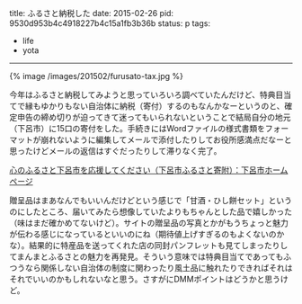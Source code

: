 title: ふるさと納税した
date: 2015-02-26
pid: 9530d953b4c4918227b4c15a1fb3b36b
status: p
tags:
- life
- yota
---

{% image /images/201502/furusato-tax.jpg %}

今年はふるさと納税してみようと思っていろいろ調べていたんだけど、特典目当てで縁もゆかりもない自治体に納税（寄付）するのもなんかなーというのと、確定申告の締め切りが迫ってきて迷ってもいられないということで結局自分の地元（下呂市）に15口の寄付をした。手続きにはWordファイルの様式書類をフォーマットが崩れないように編集してメールで添付したりしてお役所感満点だなーと思ったけどメールの返信はすぐだったりして滞りなく完了。

[心のふるさと下呂市を応援してください（下呂市ふるさと寄附）：下呂市ホームページ](http://www.city.gero.lg.jp/gyousei/view.rbz?nd=398&ik=1&pnp=102&pnp=137&pnp=142&pnp=398&cd=551)

贈呈品はまあなんでもいいんだけどという感じで「甘酒・ひし餅セット」というのにしたところ、届いてみたら想像していたよりもちゃんとした品で嬉しかった（味はまだ確かめてないけど）。サイトの贈呈品の写真とかがもうちょっと魅力が伝わる感じになっているといいのにね（期待値上げすぎるのもよくないのかな）。結果的に特産品を送ってくれた店の同封パンフレットも見てしまったりしてまんまとふるさとの魅力を再発見。そういう意味では特典目当てであってもふつうなら関係しない自治体の制度に関わったり風土品に触れたりできればそれはそれでいいのかもしれないなと思う。さすがにDMMポイントはどうかと思うけど。
